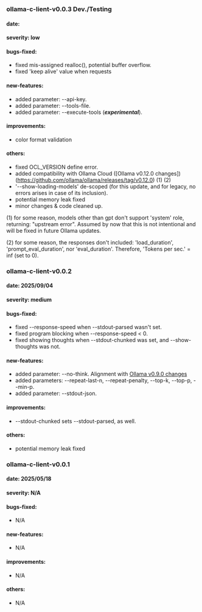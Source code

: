 ### ollama-c-lient-v0.0.3 Dev./Testing
#### date: 
#### severity: low
#### bugs-fixed:
- fixed mis-assigned realloc(), potential buffer overflow.
- fixed 'keep alive' value when requests
#### new-features:
- added parameter: --api-key.
- added parameter: --tools-file.
- added parameter: --execute-tools (***experimental***).
#### improvements:
- color format validation
#### others:
- fixed OCL_VERSION define error.
- added compatibility with Ollama Cloud ([Ollama v0.12.0 changes])(https://github.com/ollama/ollama/releases/tag/v0.12.0) (1) (2)
- '--show-loading-models' de-scoped (for this update, and for legacy, no errors arises in case of its inclusion).
- potential memory leak fixed
- minor changes & code cleaned up.

(1) for some reason, models other than gpt don't support 'system' role, returning: "upstream error". Assumed by now that this is not intentional and will be fixed in future Ollama updates. 

(2) for some reason, the responses don't included: 'load_duration', 'prompt_eval_duration', nor 'eval_duration'. Therefore, 'Tokens per sec.' = inf (set to 0).

### ollama-c-lient-v0.0.2
#### date: 2025/09/04
#### severity: medium
#### bugs-fixed:
- fixed --response-speed when --stdout-parsed wasn't set.
- fixed program blocking when --response-speed < 0.
- fixed showing thoughts when --stdout-chunked was set, and --show-thoughts was not.
#### new-features:
- added parameter: --no-think. Alignment with [Ollama v0.9.0 changes](https://github.com/ollama/ollama/releases/tag/v0.9.0)
- added parameters: --repeat-last-n, --repeat-penalty, --top-k, --top-p, --min-p. 
- added parameter: --stdout-json.
#### improvements:
- --stdout-chunked sets --stdout-parsed, as well.
#### others:
- potential memory leak fixed

### ollama-c-lient-v0.0.1
#### date: 2025/05/18
#### severity: N/A
#### bugs-fixed:
- N/A
#### new-features:
- N/A
#### improvements:
- N/A
#### others:
- N/A
